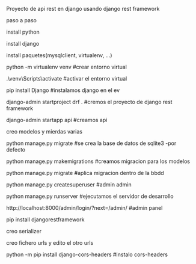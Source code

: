 Proyecto de api rest en django usando django rest framework

paso a paso

install python

install django

install paquetes(mysqlclient, virtualenv, ...)

python -m virtualenv venv #crear entorno virtual 

.\venv\Scripts\activate #activar el entorno virtual

pip install Django #instalamos django en el ev

django-admin startproject drf . #cremos el proyecto de django rest framework

django-admin startapp api #creamos api 

creo modelos y mierdas varias 

python manage.py migrate #se crea la base de datos de sqlite3 -por defecto 

python manage.py makemigrations #creamos migracion para los modelos 

python manage.py migrate #aplica migracion dentro de la bbdd

python manage.py createsuperuser #admin admin

python manage.py runserver #ejecutamos el servidor de desarrollo

http://localhost:8000/admin/login/?next=/admin/ #admin panel 

pip install djangorestframework

creo serializer

creo fichero urls y edito el otro urls

python -m pip install django-cors-headers #instalo cors-headers
